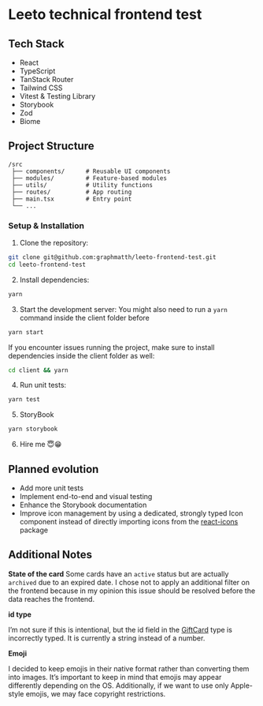 # Leeto technical frontend test

## Tech Stack

- React
- TypeScript
- TanStack Router
- Tailwind CSS
- Vitest & Testing Library
- Storybook
- Zod
- Biome

## Project Structure

```
/src
 ├── components/      # Reusable UI components
 ├── modules/         # Feature-based modules
 ├── utils/           # Utility functions
 ├── routes/          # App routing
 ├── main.tsx         # Entry point
 └── ...
```

### Setup & Installation

1. Clone the repository:

```bash
git clone git@github.com:graphmatth/leeto-frontend-test.git
cd leeto-frontend-test
```

2. Install dependencies:

```bash
yarn
```

3. Start the development server:
   You might also need to run a `yarn` command inside the client folder before

```bash
yarn start
```

If you encounter issues running the project, make sure to install dependencies inside the client folder as well:

```bash
cd client && yarn
```

4. Run unit tests:

```bash
yarn test
```

5. StoryBook
```bash
yarn storybook
```

6. Hire me 😇😁

## Planned evolution

- Add more unit tests
- Implement end-to-end and visual testing
- Enhance the Storybook documentation
- Improve icon management by using a dedicated, strongly typed Icon component instead of directly importing icons from the [react-icons](https://react-icons.github.io/react-icons/) package

## Additional Notes

**State of the card**
Some cards have an `active` status but are actually `archived` due to an expired date. I chose not to apply an additional filter on the frontend because in my opinion this issue should be resolved before the data reaches the frontend.

**id type**

I’m not sure if this is intentional, but the id field in the [GiftCard](https://github.com/leclan/leeto-front-end-technical-test?tab=readme-ov-file#types) type is incorrectly typed. It is currently a string instead of a number.

**Emoji**

I decided to keep emojis in their native format rather than converting them into images. It’s important to keep in mind that emojis may appear differently depending on the OS. Additionally, if we want to use only Apple-style emojis, we may face copyright restrictions.

